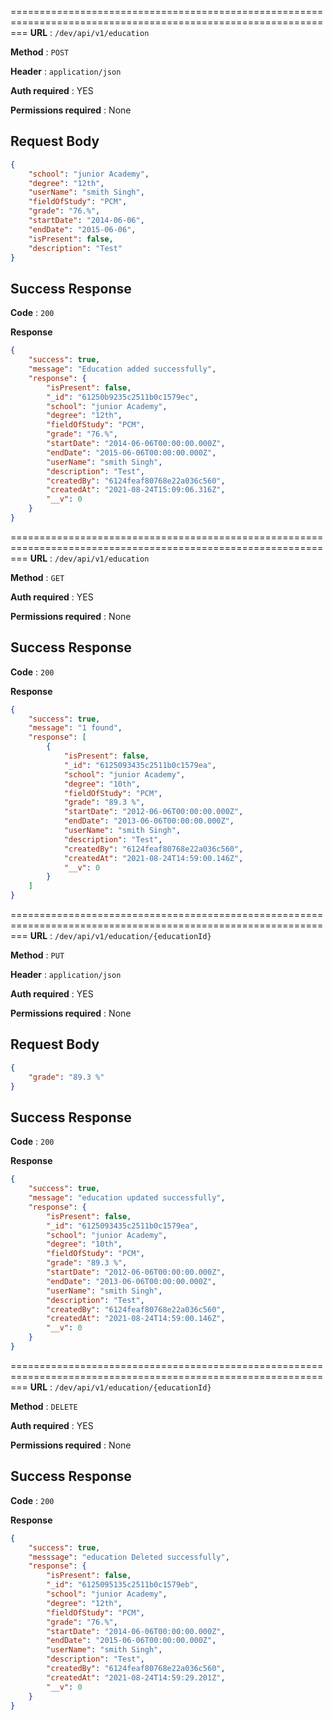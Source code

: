 ===============================================================================================================
**URL** : `/dev/api/v1/education`

**Method** : `POST`

**Header** : `application/json`

**Auth required** : YES

**Permissions required** : None

## Request Body 

```json
{
    "school": "junior Academy",
    "degree": "12th",
    "userName": "smith Singh",
    "fieldOfStudy": "PCM",
    "grade": "76.%",
    "startDate": "2014-06-06",
    "endDate": "2015-06-06",
    "isPresent": false,
    "description": "Test"
}
```
## Success Response 

**Code** : `200`

**Response**

```json
{
    "success": true,
    "message": "Education added successfully",
    "response": {
        "isPresent": false,
        "_id": "61250b9235c2511b0c1579ec",
        "school": "junior Academy",
        "degree": "12th",
        "fieldOfStudy": "PCM",
        "grade": "76.%",
        "startDate": "2014-06-06T00:00:00.000Z",
        "endDate": "2015-06-06T00:00:00.000Z",
        "userName": "smith Singh",
        "description": "Test",
        "createdBy": "6124feaf80768e22a036c560",
        "createdAt": "2021-08-24T15:09:06.316Z",
        "__v": 0
    }
}
```

===============================================================================================================
**URL** : `/dev/api/v1/education`

**Method** : `GET`

**Auth required** : YES

**Permissions required** : None

## Success Response 

**Code** : `200`

**Response**

```json
{
    "success": true,
    "message": "1 found",
    "response": [
        {
            "isPresent": false,
            "_id": "6125093435c2511b0c1579ea",
            "school": "junior Academy",
            "degree": "10th",
            "fieldOfStudy": "PCM",
            "grade": "89.3 %",
            "startDate": "2012-06-06T00:00:00.000Z",
            "endDate": "2013-06-06T00:00:00.000Z",
            "userName": "smith Singh",
            "description": "Test",
            "createdBy": "6124feaf80768e22a036c560",
            "createdAt": "2021-08-24T14:59:00.146Z",
            "__v": 0
        }
    ]
}
```

===============================================================================================================
**URL** : `/dev/api/v1/education/{educationId}`

**Method** : `PUT`

**Header** : `application/json`

**Auth required** : YES

**Permissions required** : None

## Request Body 

```json
{
    "grade": "89.3 %"
}
```
## Success Response 

**Code** : `200`

**Response**

```json
{
    "success": true,
    "message": "education updated successfully",
    "response": {
        "isPresent": false,
        "_id": "6125093435c2511b0c1579ea",
        "school": "junior Academy",
        "degree": "10th",
        "fieldOfStudy": "PCM",
        "grade": "89.3 %",
        "startDate": "2012-06-06T00:00:00.000Z",
        "endDate": "2013-06-06T00:00:00.000Z",
        "userName": "smith Singh",
        "description": "Test",
        "createdBy": "6124feaf80768e22a036c560",
        "createdAt": "2021-08-24T14:59:00.146Z",
        "__v": 0
    }
}
```

===============================================================================================================
**URL** : `/dev/api/v1/education/{educationId}`

**Method** : `DELETE`

**Auth required** : YES

**Permissions required** : None

## Success Response 

**Code** : `200`

**Response**

```json
{
    "success": true,
    "messsage": "education Deleted successfully",
    "response": {
        "isPresent": false,
        "_id": "6125095135c2511b0c1579eb",
        "school": "junior Academy",
        "degree": "12th",
        "fieldOfStudy": "PCM",
        "grade": "76.%",
        "startDate": "2014-06-06T00:00:00.000Z",
        "endDate": "2015-06-06T00:00:00.000Z",
        "userName": "smith Singh",
        "description": "Test",
        "createdBy": "6124feaf80768e22a036c560",
        "createdAt": "2021-08-24T14:59:29.201Z",
        "__v": 0
    }
}
```

